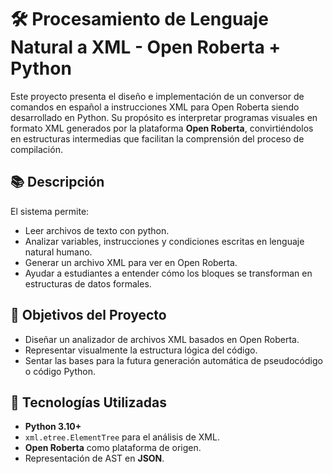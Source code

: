 # 🛠️ Procesamiento de Lenguaje Natural a XML - Open Roberta + Python

Este proyecto presenta el diseño e implementación de un conversor de comandos en español a instrucciones XML para Open Roberta siendo desarrollado en Python. Su propósito es interpretar programas visuales en formato XML generados por la plataforma **Open Roberta**, convirtiéndolos en estructuras intermedias que facilitan la comprensión del proceso de compilación.

## 📚 Descripción

El sistema permite:
- Leer archivos de texto con python.
- Analizar variables, instrucciones y condiciones escritas en lenguaje natural humano.
- Generar un archivo XML para ver en Open Roberta.
- Ayudar a estudiantes a entender cómo los bloques se transforman en estructuras de datos formales.

## 🎯 Objetivos del Proyecto

- Diseñar un analizador de archivos XML basados en Open Roberta.
- Representar visualmente la estructura lógica del código.
- Sentar las bases para la futura generación automática de pseudocódigo o código Python.

## 🧰 Tecnologías Utilizadas

- **Python 3.10+**
- `xml.etree.ElementTree` para el análisis de XML.
- **Open Roberta** como plataforma de origen.
- Representación de AST en **JSON**.

